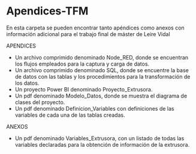 # Apendices-TFM
En esta carpeta se pueden encontrar tanto apéndices como anexos con información adicional para el trabajo final de máster de Leire Vidal

APENDICES
* Un archivo comprimido denominado Node_RED, donde se encuentran los flujos empleados para la captura y carga de datos.
* Un archivo comprimido denominado SQL, donde se encuentre la base de datos con las tablas y los procedimientos para la transformación de los datos.
* Un proyecto Power BI denominado Proyecto_Extrusora.
* Un pdf denominado Modelo_Datos, donde se muestra el diagrama de clases del proyecto.
* Un pdf denominado Definicion_Variables con definiciones de las variables de cada una de las tablas creadas.

ANEXOS
* Un pdf denominado Variables_Extrusora, con un listado de todas las variables declaradas para la obtención de información de la extrusora.
